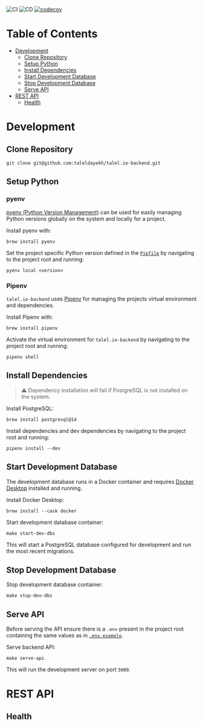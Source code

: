 ![CI](https://github.com/taleldayekh/talel.io-backend/workflows/CI/badge.svg) ![CD](https://github.com/taleldayekh/talel.io-backend/workflows/CD/badge.svg) [![codecov](https://codecov.io/gh/taleldayekh/talel.io-backend/branch/develop/graph/badge.svg)](https://codecov.io/gh/taleldayekh/talel.io-backend)

# Table of Contents

- [Development](#development)
  - [Clone Repository](#clone-repository)
  - [Setup Python](#setup-python)
  - [Install Dependencies](#install-dependencies)
  - [Start Development Database](#start-development-database)
  - [Stop Development Database](#stop-development-database)
  - [Serve API](#serve-api)
- [REST API](#rest-api)
  - [Health](#health)

# Development

## Clone Repository

```shell
git clone git@github.com:taleldayekh/talel.io-backend.git
```

## Setup Python

### pyenv

[pyenv (Python Version Management)](https://github.com/pyenv/pyenv) can be used for easily managing Python versions globally on the system and locally for a project.

Install pyenv with:

```shell
brew install pyenv
```

Set the project specific Python version defined in the [`Pipfile`](https://github.com/taleldayekh/talel.io-backend/blob/develop/Pipfile) by navigating to the project root and running:

```shell
pyenv local <version>
```

### Pipenv

`talel.io-backend` uses [Pipenv](https://github.com/pypa/pipenv) for managing the projects virtual environment and dependencies.

Install Pipenv with:

```shell
brew install pipenv
```

Activate the virtual environment for `talel.io-backend` by navigating to the project root and running:

```shell
pipenv shell
```

## Install Dependencies

> ⚠️ Dependency installation will fail if PostgreSQL is not installed on the system.

Install PostgreSQL:

```shell
brew install postgresql@14
```

Install dependencies and dev dependencies by navigating to the project root and running:

```shell
pipenv install --dev
```

## Start Development Database

The development database runs in a Docker container and requires [Docker Desktop](https://docs.docker.com/desktop/) installed and running.

Install Docker Desktop:

```shell
brew install --cask docker
```

Start development database container:

```shell
make start-dev-dbs
```

This will start a PostgreSQL database configured for development and run the most recent migrations.

## Stop Development Database

Stop development database container:

```shell
make stop-dev-dbs
```

## Serve API

Before serving the API ensure there is a `.env` present in the project root containing the same values as in [`.env.example`](https://github.com/taleldayekh/talel.io-backend/blob/develop/.env.example).

Serve backend API:

```shell
make serve-api
```

This will run the development server on port `5000`.

# REST API

## Health





<!-- # Table of Contents
- [Authentication](#authentication)
- [Persistent Storage](#persistent-storage)
  - [PostgreSQL](#postgresql)
    - [Database Schema Migration](#database-schema-migration)
    - [Backup](#backup)
  - [AWS S3 (Simple Storage Service)](#aws-s3-simple-storage-service)
  - [Entity Relationship Diagram](#entity-relationship-diagram)
- [REST API](#rest-api)
  - [Resources](#resources)
    - [Health](#health)
    - [Articles](#articles)


# Authentication

```mermaid
sequenceDiagram
  autonumber
  talel.io Client->>talel.io Server: Req w/ login credentials
  talel.io Server->>Redis: Create refresh token
  talel.io Server->>talel.io Client: Res w/ access and refresh token
  talel.io Client->>talel.io Server: Req resource w/ valid access token
  talel.io Server->>talel.io Client: Res w/ resource
  talel.io Client->>talel.io Server: Req resource w/ invalid access token
  talel.io Server->>talel.io Client: Res w/ 403 Forbidden
  talel.io Client->>talel.io Server: Req new access token w/ refresh token
  talel.io Server->>Redis: Check refresh token
  talel.io Server->>talel.io Client: Res w/ new access token
  talel.io Client->>talel.io Server: Req logout resource
  talel.io Server->>Redis: Delete refresh token
```

# Persistent Storage

## PostgreSQL

### Database Schema Migration

### Backup

The database backup is done in a cron job on the EC2 instance. It is scheduled to make a database dump nightly to an S3 bucket by executing a [backup script](https://github.com/taleldayekh/talel.io-backend/blob/main/scripts/backup_postgres_db.sh).

The backup script is automatically [passed to a Docker volume](https://github.com/taleldayekh/talel.io-backend/blob/f8ef78b0fe7a08c7aa7544ee660427a57d36b422/talelio_backend/entrypoint.sh#L9) after building the backend API container and is available on the host once the [talel.io Backend API Task Definition](https://github.com/taleldayekh/talel.io-backend/blob/main/.aws/talelio-backend-api-task-definition.json) has completed.

The following environment variables are expected in `~/.bash_profile` on the EC2 instance:

- `POSTGRES_USER`
- `POSTGRES_DB`
- `S3_URI`
- `S3_BUCKET`
- `S3_BUCKET_BACKUP_DIR`

#### Configuring the EC2 Cron Job

1. Enter the crontab system with `crontab -e`.

2. Specify cron job to run backup script nightly at 5 AM (3 AM Berlin time):  

   ```shell
   0 5 * * * sudo su <user> -l /var/lib/talelio-scripts/backup_postgres_db.sh
   ```

#### Restore Data from Database Backup

The data can be restored in a dockerized PostgreSQL database by issuing:

```shell
docker exec -i <container id> psql -U <database user> -d <database name> < /path/to/postgres_db_backup.sql
```

## AWS S3 (Simple Storage Service)

The talel.io backend uses S3[^1] buckets for storing user content, test content and database backups.

#### Publicly Accessible Buckets

Both the bucket for user content and test content have their policy permissions set to `AllowPublicRead` which grants outside access to any content in those buckets. The `IAM` user holding the `Access key ID` associated with the talel.io backend have additional permissions for making API calls to perform CRUD operations on bucket objects.

#### Private Buckets

The bucket for database backups have all public access blocked and only the EC2 instance is allowed full access via the `IAM Role` attached to the instance.

## Entity Relationship Diagram

```mermaid
erDiagram
  USER {
    int id
  }
```

# REST API

### Health

| HTTP Method | Description                                     | Resource            | Success Code | Failure Code |
|-------------|-------------------------------------------------|---------------------|--------------|--------------|
| GET         | [Backend API health](#get---backend-api-health) | /\<version\>/health | 200          |              |

<details>

<summary>GET - Backend API health</summary>
<br/>

#### Request

```shell
curl -X GET \
https://api.talel.io/v1/health
```

#### Success Response

```shell
200: OK

👍
```

</details>

### Articles

| HTTP Method | Description                                                 | Resource                                          | Success Code | Failure Code |
|-------------|-------------------------------------------------------------|---------------------------------------------------|--------------|--------------|
| GET         | [List articles for a user](#get---list-articles-for-a-user) | /\<version\>/users/\<username\>/articles          | 200          | 400          |
| GET         | [Article](#get---article)                                   | /\<version\>/articles/\<slug/>                    |              |              |

<details>

<summary>GET - List articles for a user</summary>
<br/>

Pagination is achieved with the `?page=<number>&limit=<number>` query parameters.

#### Request

```shell
curl -X GET \
https://api.talel.io/v1/users/<username>/articles
```

#### Success Response

_*Link Header*_

URLs for the next and previous pagination values.

```shell
Link: </users/<username>/articles?page=3&limit=10>; rel="next",
</users/<username>/articles?page=1&limit=10>; rel="prev"
```

_*X-Total-Count Header*_

Total number of articles for the queried user.

```shell
X-Total-Count: 100
```

_*Response Body*_

```shell
200: OK

{
   "user": {
      "username": "talel",
      "location": "Berlin",
      "avatar_url": "/url/to/avatar.jpg"
   },
   "articles": [
      {
         "id": 1,
         "created_at": "1986-06-05T00:00:00.000000",
         "updated_at": null,
         "title": "Hello World Article",
         "slug": "hello-world-article",
         "body": "# Hello World",
         "meta_description": "An article published on talel.io",
         "html": "<h1>Hello World</h1>",
         "featured_image": "/url/to/featured_image.jpg",
         "url": "https://www.talel.io/articles/hello-world-article"
      }
   ]
}
```

#### Error Response

```shell
400: BAD REQUEST

{
   "error": {
      "message": "Expected numeric query parameters",
      "status": 400,
      "type": "Bad Request"
   }
}
```

</details>

<details>

<summary>GET - Article</summary>

#### Request

```shell
curl -X GET \
https://api.talel.io/v1/articles/<slug>
```

#### Success Response

_*Response Body*_

```shell
200: OK

{
  "meta": {
    "adjacent_articles": {
      "next": {
        "title": "Next Article",
        "slug": "next-article"
      },
      "prev": {
        "title": "Previous Article",
        "slug": "previous-article"
      }
    }
  },
  "article": {
    "id": 2,
    "created_at": "1986-06-05T00:00:00.000000",
    "updated_at": null,
    "title": "Hello World Article",
    "slug": "hello-world-article",
    "body": "# Hello World",
    "meta_description": "An article published on talel.io",
    "html": "<h1>Hello World</h1>",
    "featured_image": "/url/to/featured_image.jpg",
    "url": "https://www.talel.io/articles/hello-world-article"
  }
}
```

#### Error Response

```shell
404: NOT FOUND

{
  "error": {
    "message": "Article not found",
    "status": 404,
    "type": "Not Found"
  }
}
```

</details>

[^1]: [S3 pricing.](https://aws.amazon.com/s3/pricing/?nc=sn&loc=4) -->
